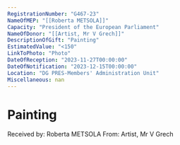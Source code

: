 ```yaml
---
RegistrationNumber: "G467-23"
NameOfMEP: "[[Roberta METSOLA]]"
Capacity: "President of the European Parliament"
NameOfDonor: "[[Artist, Mr V Grech]]"
DescriptionOfGift: "Painting"
EstimatedValue: "<150"
LinkToPhoto: "Photo"
DateOfReception: "2023-11-27T00:00:00"
DateOfNotification: "2023-12-15T00:00:00"
Location: "DG PRES-Members' Administration Unit"
Miscellaneous: nan
---
```


# Painting

Received by: Roberta METSOLA
From: Artist, Mr V Grech
